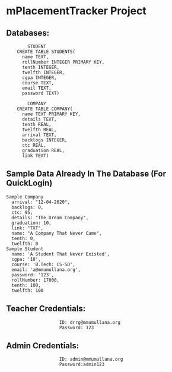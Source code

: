 # mPlacementTracker Project 
## Databases:
            STUDENT
        CREATE TABLE STUDENTS(
          name TEXT,
          rollNumber INTEGER PRIMARY KEY,
          tenth INTEGER,
          twelfth INTEGER,
          cgpa INTEGER,
          course TEXT,
          email TEXT,
          password TEXT)

            COMPANY
        CREATE TABLE COMPANY(
          name TEXT PRIMARY KEY,
          details TEXT,
          tenth REAL,
          twelfth REAL,
          arrival TEXT,
          backlogs INTEGER,
          ctc REAL,
          graduation REAL,
          link TEXT)
## Sample Data Already In The Database (For QuickLogin)
    Sample Company
      arrival: "12-04-2020",
      backlogs: 0,
      ctc: 95,
      details: "The Dream Company",
      graduation: 10,
      link: "TXT",
      name: "A Company That Never Came",
      tenth: 0,
      twelfth: 0
    Sample Student
      name: 'A Student That Never Existed',
      cgpa: '10',
      course: 'B.Tech: CS-SD',
      email: 'a@mmumullana.org',
      password: '123',
      rollNumber: 17000,
      tenth: 100,
      twelfth: 100
## Teacher Credentials: 
                        ID: drrg@mmumullana.org
                        Password: 123
## Admin Credentials:
                        ID: admin@mmumullana.org
                        Password:admin123
